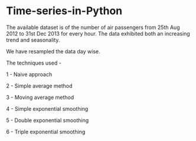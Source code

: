 # Time-series-in-Python

The available dataset is of the number of air passengers from 25th Aug 2012 to 31st Dec 2013 for every hour. The data exhibited both an increasing trend and seasonality.

We have resampled the data day wise.

The techniques used -

1 - Naive approach

2 - Simple average method

3 - Moving average method

4 - Simple exponential smoothing

5 - Double exponential smoothing

6 - Triple exponential smoothing
